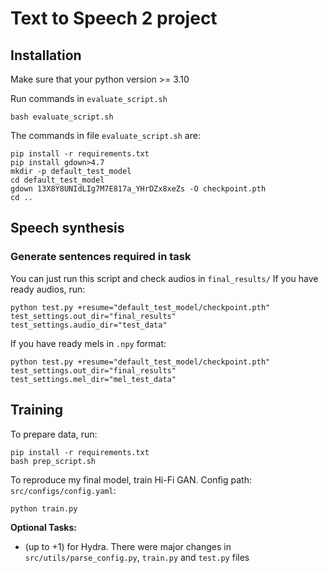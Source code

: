 # Text to Speech 2 project

## Installation

Make sure that your python version >= 3.10

Run commands in `evaluate_script.sh`
```shell 
bash evaluate_script.sh
```
The commands in file `evaluate_script.sh` are: 
```shell
pip install -r requirements.txt
pip install gdown>4.7
mkdir -p default_test_model
cd default_test_model
gdown 13X8Y8UNIdLIg7M7E817a_YHrDZx8xeZs -O checkpoint.pth
cd ..
```

## Speech synthesis

### Generate sentences required in task
You can just run this script and check audios in `final_results/`
If you have ready audios, run: 
```shell
python test.py +resume="default_test_model/checkpoint.pth" test_settings.out_dir="final_results" test_settings.audio_dir="test_data"
```

If you have ready mels in `.npy` format: 
```shell 
python test.py +resume="default_test_model/checkpoint.pth" test_settings.out_dir="final_results" test_settings.mel_dir="mel_test_data"
```

## Training
To prepare data, run: 
```shell
pip install -r requirements.txt
bash prep_script.sh
```

To reproduce my final model, train Hi-Fi GAN. Config path: `src/configs/config.yaml`: 
```shell
python train.py
```

**Optional Tasks:**

- (up to +1) for Hydra. There were major changes in `src/utils/parse_config.py`, `train.py` and `test.py` files
